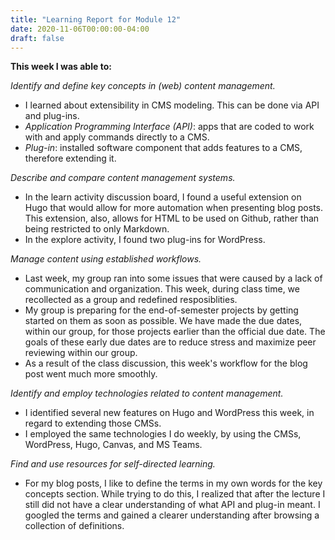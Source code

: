 ```yaml
---
title: "Learning Report for Module 12"
date: 2020-11-06T00:00:00-04:00
draft: false
---
```


**This week I was able to:**

*Identify and define key concepts in (web) content management.*
+ I learned about extensibility in CMS modeling. This can be done via API and plug-ins.
+ *Application Programming Interface (API)*: apps that are coded to work with and apply commands directly to a CMS.
+ *Plug-in*: installed software component that adds features to a CMS, therefore extending it.

*Describe and compare content management systems.*
+  In the learn activity discussion board, I found a useful extension on Hugo that would allow for more automation when presenting blog posts. This extension, also, allows for HTML to be used on Github, rather than being restricted to only Markdown.
+ In the explore activity, I found two plug-ins for WordPress.

*Manage content using established workflows.*
+  Last week, my group ran into some issues that were caused by a lack of communication and organization. This week, during class time, we recollected as a group and redefined resposiblities.
+ My group is preparing for the end-of-semester projects by getting started on them as soon as possible. We have made the due dates, within our group, for those projects earlier than the official due date. The goals of these early due dates are to reduce stress and maximize peer reviewing within our group.
+ As a result of the class discussion, this week's workflow for the blog post went much more smoothly.

*Identify and employ technologies related to content management.*
+ I identified several new features on Hugo and WordPress this week, in regard to extending those CMSs.
+ I employed the same technologies I do weekly, by using the CMSs, WordPress, Hugo, Canvas, and MS Teams.

*Find and use resources for self-directed learning.*
+ For my blog posts, I like to define the terms in my own words for the key concepts section. While trying to do this, I realized that after the lecture I still did not have a clear understanding of what API and plug-in meant. I googled the terms and gained a clearer understanding after browsing a collection of definitions.
